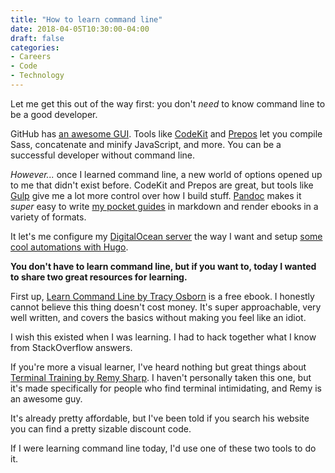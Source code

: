 ```yaml
---
title: "How to learn command line"
date: 2018-04-05T10:30:00-04:00
draft: false
categories:
- Careers
- Code
- Technology
---
```


Let me get this out of the way first: you don't *need* to know command line to be a good developer.

GitHub has [an awesome GUI](https://desktop.github.com/). Tools like [CodeKit](https://codekitapp.com/) and [Prepos](https://prepros.io/) let you compile Sass, concatenate and minify JavaScript, and more. You can be a successful developer without command line.

*However...* once I learned command line, a new world of options opened up to me that didn't exist before. CodeKit and Prepos are great, but tools like [Gulp](https://gulpjs.com/) give me a lot more control over how I build stuff. [Pandoc](https://pandoc.org/) makes it *super* easy to write [my pocket guides](/guides) in markdown and render ebooks in a variety of formats.

It let's me configure my [DigitalOcean server](https://www.digitalocean.com/) the way I want and setup [some cool automations with Hugo](/automating-the-deployment-of-your-static-site-with-hugo-and-github/).

**You don't have to learn command line, but if you want to, today I wanted to share two great resources for learning.**

First up, [Learn Command Line by Tracy Osborn](https://hellowebbooks.com/learn-command-line/) is a free ebook. I honestly cannot believe this thing doesn't cost money. It's super approachable, very well written, and covers the basics without making you feel like an idiot.

I wish this existed when I was learning. I had to hack together what I know from StackOverflow answers.

If you're more a visual learner, I've heard nothing but great things about [Terminal Training by Remy Sharp](https://terminal.training/). I haven't personally taken this one, but it's made specifically for people who find terminal intimidating, and Remy is an awesome guy.

It's already pretty affordable, but I've been told if you search his website you can find a pretty sizable discount code.

If I were learning command line today, I'd use one of these two tools to do it.